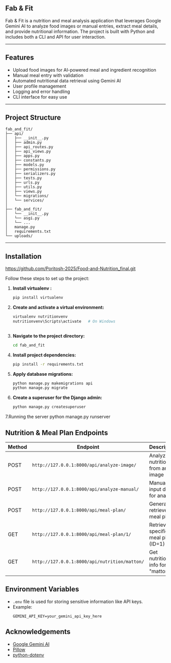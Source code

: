 ## Fab & Fit

Fab & Fit is a nutrition and meal analysis application that leverages Google Gemini AI to analyze food images or manual entries, extract meal details, and provide nutritional information. The project is built with Python and includes both a CLI and API for user interaction.

---

## Features

- Upload food images for AI-powered meal and ingredient recognition
- Manual meal entry with validation
- Automated nutritional data retrieval using Gemini AI
- User profile management
- Logging and error handling
- CLI interface for easy use

---

## Project Structure

```
fab_and_fit/
├── api/
│   ├── __init__.py
│   ├── admin.py
│   ├── api_routes.py
│   ├── api_views.py
│   ├── apps.py
│   ├── constants.py
│   ├── models.py
│   ├── permissions.py
│   ├── serializers.py
│   ├── tests.py
│   ├── urls.py
│   ├── utils.py
│   ├── views.py
│   └── migrations/
│   └── services/
│
├── fab_and_fit/
│   └── __init__.py
│   └── asgi.py
│   └── ...
│   manage.py
│   requirements.txt
└── uploads/
```

---
## Installation
https://github.com/Poritosh-2025/Food-and-Nutrition_final.git

Follow these steps to set up the project:

1. **Install virtualenv :**
   ```sh
   pip install virtualenv
   ```

2. **Create and activate a virtual environment:**
   ```sh
   virtualenv nutritionvenv
   nutritionvenv\Scripts\activate   # On Windows
  
   ```

3. **Navigate to the project directory:**
   ```sh
   cd fab_and_fit
   ```

4. **Install project dependencies:**
   ```sh
   pip install -r requirements.txt
   ```

5. **Apply database migrations:**
   ```sh
   python manage.py makemigrations api
   python manage.py migrate
   ```

6. **Create a superuser for the Django admin:**
   ```sh
   python manage.py createsuperuser
   ```
7.Running the server
python manage.py runserver

## Nutrition & Meal Plan Endpoints

| Method | Endpoint                                             | Description                        |
|--------|------------------------------------------------------|------------------------------------|
| POST | `http://127.0.0.1:8000/api/analyze-image/`         | Analyze nutrition from an image    |
| POST | `http://127.0.0.1:8000/api/analyze-manual/`        | Manually input data for analysis   |
| POST | `http://127.0.0.1:8000/api/meal-plan/`             | Generate or retrieve meal plans    |
| GET  | `http://127.0.0.1:8000/api/meal-plan/1/`           | Retrieve a specific meal plan (ID=1) |
| GET  | `http://127.0.0.1:8000/api/nutrition/matton/`      | Get nutrition info for "matton"    |
## Environment Variables

- `.env` file is used for storing sensitive information like API keys.
- Example:
  ```
  GEMINI_API_KEY=your_gemini_api_key_here
  ```

## Acknowledgements

- [Google Gemini AI](https://ai.google.dev/)
- [Pillow](https://python-pillow.org/)
- [python-dotenv](https://pypi.org/project/python-dotenv/)
